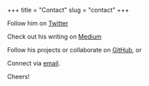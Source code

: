 +++
title = "Contact"
slug = "contact"
+++

Follow him on  [Twitter](https://twitter.com/ankibues/)

Check out his writing on [Medium](https://medium.com/@bhand-ab)

Follow his projects or collaborate on [GitHub](https://github.com/ankibues), or 

Connect via [email](ankbhand2@gmail.com).

Cheers!

